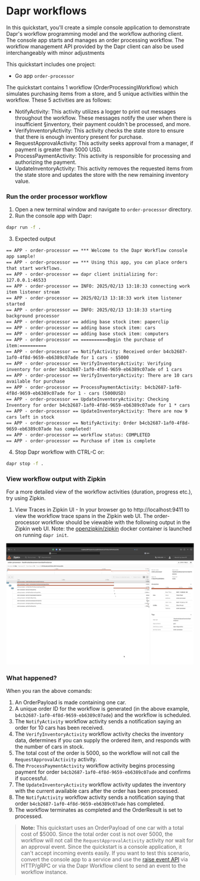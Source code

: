 # Dapr workflows

In this quickstart, you'll create a simple console application to demonstrate Dapr's workflow programming model and the workflow authoring client. The console app 
starts and manages an order processing workflow.
The workflow management API provided by the Dapr client can also be used interchangeably with minor adjustments

This quickstart includes one project:

- Go app `order-processor` 

The quickstart contains 1 workflow (OrderProcessingWorkflow) which simulates purchasing items from a store, and 5 unique activities within the workflow. These 5 
activities are as follows:

- NotifyActivity: This activity utilizes a logger to print out messages throughout the workflow. These messages notify the user when there is insufficient 
§inventory, their payment couldn't be processed, and more.
- VerifyInventoryActivity: This activity checks the state store to ensure that there is enough inventory present for purchase.
- RequestApprovalActivity: This activity seeks approval from a manager, if payment is greater than 5000 USD.
- ProcessPaymentActivity: This activity is responsible for processing and authorizing the payment.
- UpdateInventoryActivity: This activity removes the requested items from the state store and updates the store with the new remaining inventory value.

### Run the order processor workflow

1. Open a new terminal window and navigate to `order-processor` directory.
2. Run the console app with Dapr: 
<!-- STEP
name: Running this example
expected_stdout_lines:
  - "for 1 cars - $5000"
  - "There are 10 cars available for purchase"
  - "There are now 9 cars left in stock"
  - "workflow status: COMPLETED"
output_match_mode: substring
background: false
timeout_seconds: 120
sleep: 30
-->

```sh
dapr run -f .
```

<!-- END_STEP -->

3. Expected output

```
== APP - order-processor == *** Welcome to the Dapr Workflow console app sample!
== APP - order-processor == *** Using this app, you can place orders that start workflows.
== APP - order-processor == dapr client initializing for: 127.0.0.1:46533
== APP - order-processor == INFO: 2025/02/13 13:18:33 connecting work item listener stream
== APP - order-processor == 2025/02/13 13:18:33 work item listener started
== APP - order-processor == INFO: 2025/02/13 13:18:33 starting background processor
== APP - order-processor == adding base stock item: paperclip
== APP - order-processor == adding base stock item: cars
== APP - order-processor == adding base stock item: computers
== APP - order-processor == ==========Begin the purchase of item:==========
== APP - order-processor == NotifyActivity: Received order b4cb2687-1af0-4f8d-9659-eb6389c07ade for 1 cars - $5000
== APP - order-processor == VerifyInventoryActivity: Verifying inventory for order b4cb2687-1af0-4f8d-9659-eb6389c07ade of 1 cars
== APP - order-processor == VerifyInventoryActivity: There are 10 cars available for purchase
== APP - order-processor == ProcessPaymentActivity: b4cb2687-1af0-4f8d-9659-eb6389c07ade for 1 - cars (5000USD)
== APP - order-processor == UpdateInventoryActivity: Checking Inventory for order b4cb2687-1af0-4f8d-9659-eb6389c07ade for 1 * cars
== APP - order-processor == UpdateInventoryActivity: There are now 9 cars left in stock
== APP - order-processor == NotifyActivity: Order b4cb2687-1af0-4f8d-9659-eb6389c07ade has completed!
== APP - order-processor == workflow status: COMPLETED
== APP - order-processor == Purchase of item is complete
```

4. Stop Dapr workflow with CTRL-C or:

```sh
dapr stop -f .
```

### View workflow output with Zipkin

For a more detailed view of the workflow activities (duration, progress etc.), try using Zipkin.

1. View Traces in Zipkin UI - In your browser go to http://localhost:9411 to view the workflow trace spans in the Zipkin web UI. The order-processor workflow 
should be viewable with the following output in the Zipkin web UI. Note: the [openzipkin/zipkin](https://hub.docker.com/r/openzipkin/zipkin/) docker container is 
launched on running `dapr init`.

<img src="img/workflow-trace-spans-zipkin.png">

### What happened? 

When you ran the above comands:

1. An OrderPayload is made containing one car.
2. A unique order ID for the workflow is generated (in the above example, `b4cb2687-1af0-4f8d-9659-eb6389c07ade`) and the workflow is scheduled.
3. The `NotifyActivity` workflow activity sends a notification saying an order for 10 cars has been received.
4. The `VerifyInventoryActivity` workflow activity checks the inventory data, determines if you can supply the ordered item, and responds with the number of cars in stock.
5. The total cost of the order is 5000, so the workflow will not call the `RequestApprovalActivity` activity.
6. The `ProcessPaymentActivity` workflow activity begins processing payment for order `b4cb2687-1af0-4f8d-9659-eb6389c07ade` and confirms if successful.
7. The `UpdateInventoryActivity` workflow activity updates the inventory with the current available cars after the order has been processed.
8. The `NotifyActivity` workflow activity sends a notification saying that order `b4cb2687-1af0-4f8d-9659-eb6389c07ade` has completed.
9. The workflow terminates as completed and the OrderResult is set to processed.

> **Note:** This quickstart uses an OrderPayload of one car with a total cost of $5000. Since the total order cost is not over 5000, the workflow will not call the `RequestApprovalActivity` activity nor wait for an approval event. Since the quickstart is a console application, it can't accept incoming events easily. If you want to test this scenario, convert the console app to a service and use the [raise event API](https://v1-15.docs.dapr.io/reference/api/workflow_api/#raise-event-request) via HTTP/gRPC or via the Dapr Workflow client to send an event to the workflow instance.